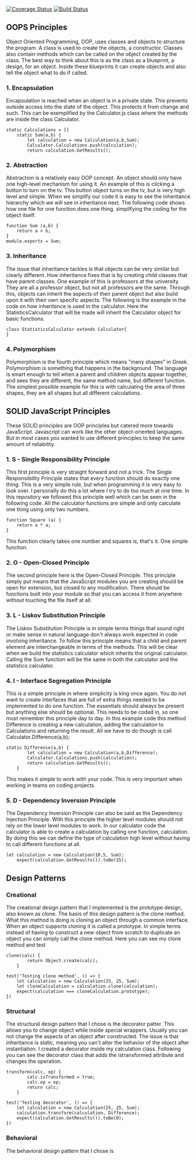 [![Coverage Status](https://coveralls.io/repos/github/cjl72/calculator219/badge.svg?branch=master)](https://coveralls.io/github/cjl72/calculator219?branch=master)
[![Build Status](https://www.travis-ci.com/cjl72/calculator219.svg?branch=master)](https://www.travis-ci.com/cjl72/calculator219)
## OOPS Principles
Object Oriented Programming, OOP, uses classes and objects to structure the program.
A class is used to create the objects, a constructor.  Classes also contain methods
which can be called on the object created by the class.  The best way to think about this is
as the class as a blueprint, a design, for an object.  Inside these blueprints it can create
objects and also tell the object what to do if called.

### 1. Encapsulation
Encapsulation is reached when an object is in a private state.  This prevents outside access into the
state of the object.  This protects it from change and such.  This can be exemplified by the 
Calculator.js class where the methods are inside the class Calculator.
```class Calculator {
static Calculations = []
    static Sum(a,b) {
        let calculation = new Calculation(a,b,Sum);
        Calculator.Calculations.push(calculation);
        return calculation.GetResults();
```

### 2. Abstraction
Abstraction is a relatively easy OOP concept.  An object should only have one high-level mechanism
for using it.  An example of this is clicking a button to turn on the tv.  This button object turns on
the tv, but is very high level and simple.  When we simplify our code it is easy to see the inheritance
hierarchy which we will see in inheritance next.  The following code shows how one file for one function
does one thing.  simplifying the coding for the object itself.
```
function Sum (a,b) {
    return a + b;
}
module.exports = Sum;
```

### 3. Inheritance
The issue that inheritance tackles is that objects can be very similar but clearly different.
How inheritance fixes that is by creating child classes that have parent classes.  One example of this
is professors at the university.  They are all a professor object, but not all professors are the same.
Through this, objects can inherit the aspects of their parent object but also build upon it with their
own specific aspects.  The following is the example in the code on how inheritance is used in the calculator.
Here the StatisticsCalculator that will be made will inherit the Calculator object for basic functions.
```
class StatisticsCalculator extends Calculator{
}
```
### 4. Polymorphism
Polymorphism is the fourth principle which means "many shapes" in Greek.  Polymorphism is something that 
happens in the background.  The language is smart enough to tell when a parent and children objects
appear together, and sees they are different, the same method name, but different function.
The simplest possible example for this is with calculating the area of three shapes, they are all 
shapes but all different calculations.

## SOLID JavaScript Principles
These SOLID principles are OOP principles but catered more towards JavaScript.  Javascript can work
like the other object-oriented languages.  But in most cases you wanted to use different principles to 
keep the same amount of reliability.
### 1. S - Single Responsibility Principle
This first principle is very straight forward and not a trick.  The Single Responsibility Principle states
that every function should do exactly one thing.  This is a very simple rule, but when programming it is
very easy to look over.  I personally do this a lot where I try to do too much at one time.  In this
repository we followed this principle well which can be seen in the following code.  All the calculator 
functions are simple and only calculate one thing using only two numbers.
```
function Square (a) {
    return a * a;
}
```
This function clearly takes one number and squares is, that's it.  One simple function.

### 2. O - Open-Closed Principle
The second principle here is the Open-Closed Principle.  This principle simply put means that the 
JavaScript modules you are creating should be open for extension, but closed to any modification.
There should be functions built into your module so that you can access it from anywhere without
touching the file itself at all.

### 3. L - Liskov Substitution Principle
The Liskov Substitution Principle is in simple terms things that sound right or make sense in natural
language don't always work expected in code involving inheritance.  To follow this principle means that
a child and parent element are interchangeable in terms of the methods.  This will be clear when we build
the statistics calculator which inherits the original calculator.  Calling the Sum function will be the 
same in both the calculator and the statistics calculator.

### 4. I - Interface Segregation Principle
This is a simple principle in where simplicity is king once again.  You do not want to create interfaces
that are full of extra things needed to be implemented to do one function.  The essentials should always
be present but anything else should be optional.  This needs to be coded in, so one must remember this
principle day to day.  In this example code this method Difference is creating a new calculation, 
adding the calculation to Calculations and returning the result.  All we have to do though is call
Calculator.Difference(a,b);
```
static Difference(a,b) {
        let calculation = new Calculation(a,b,Difference);
        Calculator.Calculations.push(calculation);
        return calculation.GetResults();
    }
```
This makes it simple to work with your code.  This is very important when working in teams on coding projects.

### 5. D - Dependency Inversion Principle
The Dependency Inversion Principle can also be said as the Dependency Injection Principle.
With this principle the higher level modules should not rely on the lower level modules to work.
In our calculator code the calculator is able to create a calculation by calling one function, 
calculation.  By doing this we can define the type of calculation high level without having to call
different functions at all.
```
let calculation = new Calculation(10,5, Sum);
    expect(calculation.GetResults()).toBe(15);
```

## Design Patterns
### Creational
The creational design pattern that I implemented is the prototype design, also known as clone.
The basis of this design pattern is the clone method.  What this method is doing is cloning an object
through a common interface.  When an object supports cloning it is called a prototype.
In simple terms instead of having to construct a new object from scratch to duplicate an object
you can simply call the clone method. Here you can see my clone method and test
```
clone(calc) {
        return Object.create(calc);
    }
```
```
test('Testing clone method', () => {
    let calculation = new Calculation(25, 25, Sum);
    let cloneCalculation = calculation.clone(calculation);
    expect(calculation === cloneCalculation.prototype);
})
```
### Structural
The structural design pattern that I chose is the decorator patter.  This allows you to change object while inside
special wrappers.  Usually you can not change the aspects of an object after constructed.  The issue is that inheritance
is static, meaning you can't alter the behavior of the object after instantiation.  I created a decorator inside my
calculation class.  Following you can see the decorator class that adds the istransformed attribute and changes
the operation.
```
transform(calc, op) {
        calc.isTransformed = true;
        calc.op = op;
        return calc;
    }
```
```
test('Testing decorator', () => {
    let calculation = new Calculation(25, 25, Sum);
    calculation.transform(calculation, Difference);
    expect(calculation.GetResults()).toBe(0);
})
```
### Behavioral
The behavioral design pattern that I chose is